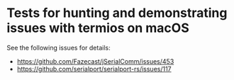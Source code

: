 # Tests for hunting and demonstrating issues with termios on macOS

See the following issues for details:

* <https://github.com/Fazecast/jSerialComm/issues/453>
* <https://github.com/serialport/serialport-rs/issues/117>

